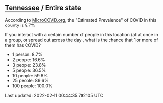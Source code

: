 
## [Tennessee](/united-states/tennessee) / Entire state

According to [MicroCOVID.org](http://microcovid.org),
the "Estimated Prevalence" of COVID in this county is 8.7%

If you interact with a certain number of people in this location
(all at once in a group, or spread out across the day), what is the chance that
1 or more of them has COVID?

- 1 person: 8.7%
- 2 people: 16.6%
- 3 people: 23.8%
- 5 people: 36.5%
- 10 people: 59.6%
- 25 people: 89.6%
- 100 people: 100.0%

Last updated: 2022-02-11 00:44:35.792105 UTC
